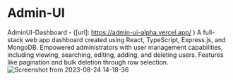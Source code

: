 # Admin-UI
AdminUI-Dashboard - ([url]: https://admin-ui-alpha.vercel.app/ )
A full-stack web app dashboard created using React, TypeScript, Express.js, and MongoDB.
Empowered administrators with user management capabilities, including viewing, searching, editing, adding, and deleting users.
Features like pagination and bulk deletion through row selection.
![Screenshot from 2023-08-24 14-18-36](https://github.com/rounsunn/Admin-UI/assets/30294659/cfa9b4a3-496f-453a-add1-b43f041d0573)
